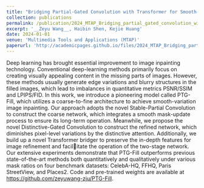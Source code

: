 ```yaml
---
title: "Bridging Partial-Gated Convolution with Transformer for Smooth-Variation Image Inpainting"
collection: publications
permalink: /publication/2024_MTAP_Bridging_partial_gated_convolution_with_transformer
excerpt: '__Zeyu Wang__, Haibin Shen, Kejie Huang'
date: 2024-01-01
venue: 'Multimedia Tools and Applications (MTAP)'
paperurl: 'http://academicpages.github.io/files/2024_MTAP_Bridging_partial_gated_convolution_with_transformer.pdf'
---
```


Deep learning has brought essential improvement to image inpainting technology. Conventional deep-learning methods primarily focus on creating visually appealing content in the missing parts of images. However, these methods usually generate edge variations and blurry structures in the filled images, which lead to imbalances in quantitative metrics PSNR/SSIM and LPIPS/FID. In this work, we introduce a pioneering model called PTG-Fill, which utilizes a coarse-to-fine architecture to achieve smooth-variation image inpainting. Our approach adopts the novel Stable-Partial Convolution to construct the coarse network, which integrates a smooth mask-update process to ensure its long-term operation. Meanwhile, we propose the novel Distinctive-Gated Convolution to construct the refined network, which diminishes pixel-level variations by the distinctive attention. Additionally, we build up a novel Transformer bridger to preserve the in-depth features for image refinement and facilitate the operation of the two-stage network. Our extensive experiments demonstrate that PTG-Fill outperforms previous state-of-the-art methods both quantitatively and qualitatively under various mask ratios on four benchmark datasets: CelebA-HQ, FFHQ, Paris StreetView, and Places2. Code and pre-trained weights are available at https://github.com/zeyuwang-zju/PTG-Fill.
